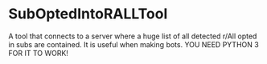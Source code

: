 # SubOptedIntoRALLTool
A tool that connects to a server where a huge list of all detected r/All opted in subs are contained. It is useful when making bots. YOU NEED PYTHON 3 FOR IT TO WORK!
